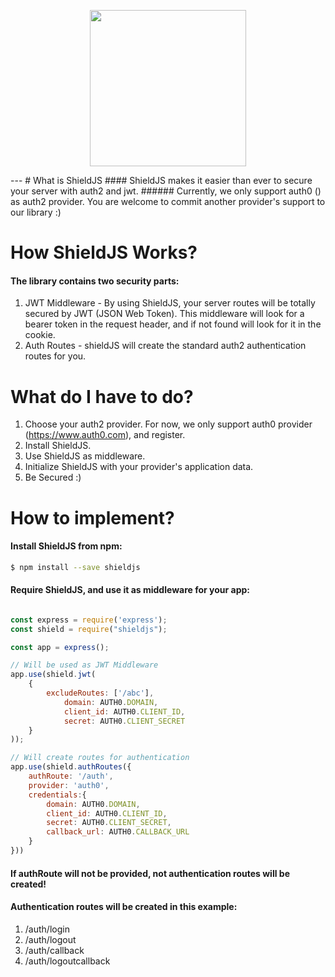 <p align="center">
  <img src='https://cloud.githubusercontent.com/assets/25296482/22207186/d3d2a126-e186-11e6-9dc4-33b5e7aa84fe.png' height=250 />
</p>
---
# What is ShieldJS
#### ShieldJS makes it easier than ever to secure your server with auth2 and jwt. 
###### Currently, we only support auth0 (<https://www.auth0.com>) as auth2 provider. You are welcome to commit another provider's support to our library :)

# How ShieldJS Works?
#### The library contains two security parts:
1. JWT Middleware - By using ShieldJS, your server routes will be totally secured by JWT (JSON Web Token). This middleware will look for a bearer token in the request header, and if not found will look for it in the cookie.
2. Auth Routes - shieldJS will create the standard auth2 authentication routes for you. 

# What do I have to do?
1. Choose your auth2 provider. For now, we only support auth0 provider (<https://www.auth0.com>), and register.
2. Install ShieldJS.
3. Use ShieldJS as middleware.
4. Initialize ShieldJS with your provider's application data.
5. Be Secured :)

# How to implement?
#### Install ShieldJS from npm:

```bash
$ npm install --save shieldjs
```

#### Require ShieldJS, and use it as middleware for your app:
```js

const express = require('express');
const shield = require("shieldjs");

const app = express();

// Will be used as JWT Middleware
app.use(shield.jwt(
    {
        excludeRoutes: ['/abc'],
		    domain: AUTH0.DOMAIN,
		    client_id: AUTH0.CLIENT_ID,
		    secret: AUTH0.CLIENT_SECRET
    }
));

// Will create routes for authentication
app.use(shield.authRoutes({
    authRoute: '/auth',
    provider: 'auth0',
    credentials:{
        domain: AUTH0.DOMAIN,
        client_id: AUTH0.CLIENT_ID,
        secret: AUTH0.CLIENT_SECRET,
        callback_url: AUTH0.CALLBACK_URL
    }
}))
```

#### If authRoute will not be provided, not authentication routes will be created!

#### Authentication routes will be created in this example:
1. /auth/login
2. /auth/logout
3. /auth/callback
4. /auth/logoutcallback
